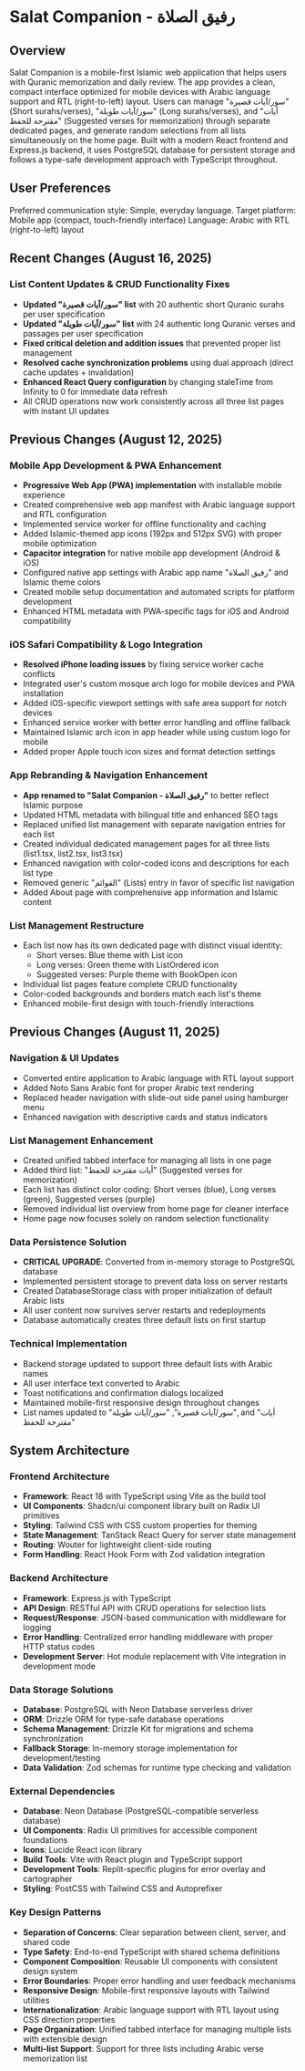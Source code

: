 # Salat Companion - رفيق الصلاة

## Overview

Salat Companion is a mobile-first Islamic web application that helps users with Quranic memorization and daily review. The app provides a clean, compact interface optimized for mobile devices with Arabic language support and RTL (right-to-left) layout. Users can manage "سور/آيات قصيرة" (Short surahs/verses), "سور/آيات طويلة" (Long surahs/verses), and "أيات مقترحة للحفظ" (Suggested verses for memorization) through separate dedicated pages, and generate random selections from all lists simultaneously on the home page. Built with a modern React frontend and Express.js backend, it uses PostgreSQL database for persistent storage and follows a type-safe development approach with TypeScript throughout.

## User Preferences

Preferred communication style: Simple, everyday language.
Target platform: Mobile app (compact, touch-friendly interface)
Language: Arabic with RTL (right-to-left) layout

## Recent Changes (August 16, 2025)

### List Content Updates & CRUD Functionality Fixes
- **Updated "سور/آيات قصيرة" list** with 20 authentic short Quranic surahs per user specification
- **Updated "سور/آيات طويلة" list** with 24 authentic long Quranic verses and passages per user specification
- **Fixed critical deletion and addition issues** that prevented proper list management
- **Resolved cache synchronization problems** using dual approach (direct cache updates + invalidation)
- **Enhanced React Query configuration** by changing staleTime from Infinity to 0 for immediate data refresh
- All CRUD operations now work consistently across all three list pages with instant UI updates

## Previous Changes (August 12, 2025)

### Mobile App Development & PWA Enhancement
- **Progressive Web App (PWA) implementation** with installable mobile experience
- Created comprehensive web app manifest with Arabic language support and RTL configuration
- Implemented service worker for offline functionality and caching
- Added Islamic-themed app icons (192px and 512px SVG) with proper mobile optimization
- **Capacitor integration** for native mobile app development (Android & iOS)
- Configured native app settings with Arabic app name "رفيق الصلاة" and Islamic theme colors
- Created mobile setup documentation and automated scripts for platform development
- Enhanced HTML metadata with PWA-specific tags for iOS and Android compatibility

### iOS Safari Compatibility & Logo Integration
- **Resolved iPhone loading issues** by fixing service worker cache conflicts
- Integrated user's custom mosque arch logo for mobile devices and PWA installation
- Added iOS-specific viewport settings with safe area support for notch devices
- Enhanced service worker with better error handling and offline fallback
- Maintained Islamic arch icon in app header while using custom logo for mobile
- Added proper Apple touch icon sizes and format detection settings

### App Rebranding & Navigation Enhancement
- **App renamed to "Salat Companion - رفيق الصلاة"** to better reflect Islamic purpose
- Updated HTML metadata with bilingual title and enhanced SEO tags
- Replaced unified list management with separate navigation entries for each list
- Created individual dedicated management pages for all three lists (list1.tsx, list2.tsx, list3.tsx)
- Enhanced navigation with color-coded icons and descriptions for each list type
- Removed generic "القوائم" (Lists) entry in favor of specific list navigation
- Added About page with comprehensive app information and Islamic content

### List Management Restructure
- Each list now has its own dedicated page with distinct visual identity:
  - Short verses: Blue theme with List icon
  - Long verses: Green theme with ListOrdered icon  
  - Suggested verses: Purple theme with BookOpen icon
- Individual list pages feature complete CRUD functionality
- Color-coded backgrounds and borders match each list's theme
- Enhanced mobile-first design with touch-friendly interactions

## Previous Changes (August 11, 2025)

### Navigation & UI Updates
- Converted entire application to Arabic language with RTL layout support
- Added Noto Sans Arabic font for proper Arabic text rendering
- Replaced header navigation with slide-out side panel using hamburger menu
- Enhanced navigation with descriptive cards and status indicators

### List Management Enhancement
- Created unified tabbed interface for managing all lists in one page
- Added third list: "أيات مقترحة للحفظ" (Suggested verses for memorization)
- Each list has distinct color coding: Short verses (blue), Long verses (green), Suggested verses (purple)
- Removed individual list overview from home page for cleaner interface
- Home page now focuses solely on random selection functionality

### Data Persistence Solution
- **CRITICAL UPGRADE**: Converted from in-memory storage to PostgreSQL database
- Implemented persistent storage to prevent data loss on server restarts
- Created DatabaseStorage class with proper initialization of default Arabic lists
- All user content now survives server restarts and redeployments
- Database automatically creates three default lists on first startup

### Technical Implementation
- Backend storage updated to support three default lists with Arabic names
- All user interface text converted to Arabic
- Toast notifications and confirmation dialogs localized
- Maintained mobile-first responsive design throughout changes
- List names updated to "سور/آيات قصيرة", "سور/آيات طويلة", and "أيات مقترحة للحفظ"

## System Architecture

### Frontend Architecture
- **Framework**: React 18 with TypeScript using Vite as the build tool
- **UI Components**: Shadcn/ui component library built on Radix UI primitives
- **Styling**: Tailwind CSS with CSS custom properties for theming
- **State Management**: TanStack React Query for server state management
- **Routing**: Wouter for lightweight client-side routing
- **Form Handling**: React Hook Form with Zod validation integration

### Backend Architecture
- **Framework**: Express.js with TypeScript
- **API Design**: RESTful API with CRUD operations for selection lists
- **Request/Response**: JSON-based communication with middleware for logging
- **Error Handling**: Centralized error handling middleware with proper HTTP status codes
- **Development Server**: Hot module replacement with Vite integration in development mode

### Data Storage Solutions
- **Database**: PostgreSQL with Neon Database serverless driver
- **ORM**: Drizzle ORM for type-safe database operations
- **Schema Management**: Drizzle Kit for migrations and schema synchronization
- **Fallback Storage**: In-memory storage implementation for development/testing
- **Data Validation**: Zod schemas for runtime type checking and validation

### External Dependencies
- **Database**: Neon Database (PostgreSQL-compatible serverless database)
- **UI Components**: Radix UI primitives for accessible component foundations
- **Icons**: Lucide React icon library
- **Build Tools**: Vite with React plugin and TypeScript support
- **Development Tools**: Replit-specific plugins for error overlay and cartographer
- **Styling**: PostCSS with Tailwind CSS and Autoprefixer

### Key Design Patterns
- **Separation of Concerns**: Clear separation between client, server, and shared code
- **Type Safety**: End-to-end TypeScript with shared schema definitions
- **Component Composition**: Reusable UI components with consistent design system
- **Error Boundaries**: Proper error handling and user feedback mechanisms
- **Responsive Design**: Mobile-first responsive layouts with Tailwind utilities
- **Internationalization**: Arabic language support with RTL layout using CSS direction properties
- **Page Organization**: Unified tabbed interface for managing multiple lists with extensible design
- **Multi-list Support**: Support for three lists including Arabic verse memorization list